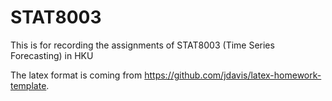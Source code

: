 # STAT8003
This is for recording the assignments of  STAT8003 (Time Series Forecasting) in HKU 

The latex format is coming from https://github.com/jdavis/latex-homework-template.
